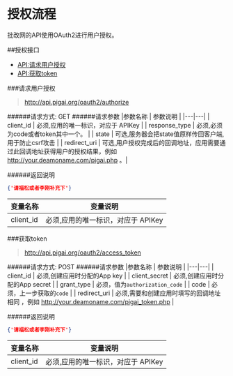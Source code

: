 # 授权流程
批改网的API使用OAuth2进行用户授权。

##授权接口
+ [API:请求用户授权](#请求用户授权)
+ [API:获取token](#获取token)

###请求用户授权

>http://api.pigai.org/oauth2/authorize

######请求方式: GET
######请求参数
|参数名称 | 参数说明 |
|---|---|
| client_id | 必须,应用的唯一标识，对应于 APIKey |
| response_type | 必须,必须为code或者token其中一个。 |
| state | 可选,服务器会把state值原样传回客户端,用于防止csrf攻击 |
| redirect_uri | 可选,用户授权完成后的回调地址，应用需要通过此回调地址获得用户的授权结果，例如 http://your.deamoname.com/pigai.php 。|

######返回说明
```json
{'请福松或者李刚补充下'}
```
|变量名称 | 变量说明 |
|---|---|
| client_id | 必须,应用的唯一标识，对应于 APIKey |



###获取token

>http://api.pigai.org/oauth2/access_token

######请求方式: POST
######请求参数
|参数名称 | 参数说明 |
|---|---|
| client_id | 必须,创建应用时分配的App key |
| client_secret | 必须,创建应用时分配的App secret |
| grant_type | 必须，值为`authorization_code` |
| code | 必须，上一步获取的`code` |
| redirect_uri | 必须,需要和创建应用时填写的回调地址相同 ，例如 http://your.deamoname.com/pigai_token.php  |

######返回说明
```json
{'请福松或者李刚补充下'}
```
|变量名称 | 变量说明 |
|---|---|
| client_id | 必须,应用的唯一标识，对应于 APIKey |



